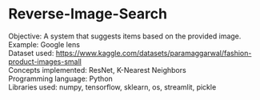 # Reverse-Image-Search
Objective: A system that suggests items based on the provided image.  
Example: Google lens  
Dataset used: https://www.kaggle.com/datasets/paramaggarwal/fashion-product-images-small  
Concepts implemented: ResNet, K-Nearest Neighbors  
Programming language: Python  
Libraries used: numpy, tensorflow, sklearn, os, streamlit, pickle  


